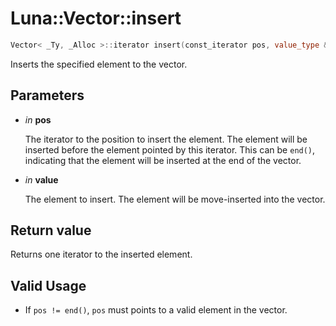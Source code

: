 # Luna::Vector::insert

```c++
Vector< _Ty, _Alloc >::iterator insert(const_iterator pos, value_type &&value)
```

Inserts the specified element to the vector. 



## Parameters
* *in* **pos**

    The iterator to the position to insert the element. The element will be inserted before the element pointed by this iterator. This can be `end()`, indicating that the element will be inserted at the end of the vector. 

* *in* **value**

    The element to insert. The element will be move-inserted into the vector. 

## Return value
Returns one iterator to the inserted element. 

## Valid Usage
* If `pos != end()`, `pos` must points to a valid element in the vector. 

